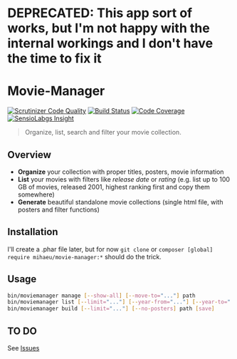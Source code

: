 # DEPRECATED: This app sort of works, but I'm not happy with the internal workings and I don't have the time to fix it

# Movie-Manager
[![Scrutinizer Code Quality](https://scrutinizer-ci.com/g/mihaeu/movie-manager/badges/quality-score.png?b=master)](https://scrutinizer-ci.com/g/mihaeu/movie-manager/?branch=master)
[![Build Status](https://scrutinizer-ci.com/g/mihaeu/movie-manager/badges/build.png?b=master)](https://scrutinizer-ci.com/g/mihaeu/movie-manager/build-status/master)
[![Code Coverage](https://scrutinizer-ci.com/g/mihaeu/movie-manager/badges/coverage.png?b=master)](https://scrutinizer-ci.com/g/mihaeu/movie-manager/?branch=master)
[![SensioLabgs Insight](https://insight.sensiolabs.com/projects/779570d4-8dfa-4ab2-8c37-85f59a56c7b8/mini.png)](https://insight.sensiolabs.com/projects/779570d4-8dfa-4ab2-8c37-85f59a56c7b8)

> Organize, list, search and filter your movie collection.

## Overview

 - **Organize** your collection with proper titles, posters, movie information
 - **List** your movies with filters like *release date* or *rating* (e.g. list up to 100 GB of movies, released 2001, highest ranking first and copy them somewhere)
 - **Generate** beautiful standalone movie collections (single html file, with posters and filter functions)

## Installation

I'll create a .phar file later, but for now `git clone` or `composer [global] require mihaeu/movie-manager:*` should do the trick.

## Usage

```bash
bin/moviemanager manage [--show-all] [--move-to="..."] path
bin/moviemanager list [--limit="..."] [--year-from="..."] [--year-to="..."] [--rating="..."] [--max-size="..."] [--sort-by="..."] [--desc] [--print0] path
bin/moviemanager build [--limit="..."] [--no-posters] path [save]
```

## TO DO

See [Issues](https://github.com/mihaeu/movie-manager/issues)
